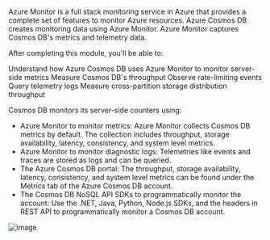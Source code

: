 

Azure Monitor is a full stack monitoring service in Azure that provides a complete set of features to monitor Azure resources. Azure Cosmos DB creates monitoring data using Azure Monitor. Azure Monitor captures Cosmos DB's metrics and telemetry data.

After completing this module, you'll be able to:

Understand how Azure Cosmos DB uses Azure Monitor to monitor server-side metrics
Measure Cosmos DB's throughput
Observe rate-limiting events
Query telemetry logs
Measure cross-partition storage distribution throughput

Cosmos DB monitors its server-side counters using:
- Azure Monitor to monitor metrics: Azure Monitor collects Cosmos DB metrics by default. The collection includes throughput, storage availability, latency, consistency, and system level metrics.
- Azure Monitor to monitor diagnostic logs: Telemetries like events and traces are stored as logs and can be queried. 
- The Azure Cosmos DB portal: The throughput, storage availability, latency, consistency, and system level metrics can be found under the Metrics tab of the Azure Cosmos DB account.
- The Cosmos DB NoSQL API SDKs to programmatically monitor the account: Use the .NET, Java, Python, Node.js SDKs, and the headers in REST API to programmatically monitor a Cosmos DB account.

![image](https://github.com/ZCHAnalytics/Microsoft-Challenge-data-skills/assets/146954022/0aa687e7-2350-4bff-8a36-b06c2435c953)
